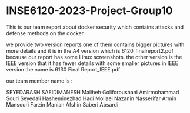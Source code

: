 # INSE6120-2023-Project-Group10

This is our team report about docker security which contains attacks and defense methods on the docker 

we provide two version reports one of them contains bigger pictures with more details and it is in the A4 version which is 6120_finalreport2.pdf because our report has some Linux screenshots. 
the other version is the IEEE version that it has fewer details with some smaller pictures in IEEE version the name is 6130 Final Report_IEEE.pdf

our team member name is :

SEYEDARASH SAEIDIMANESH
Maliheh Goliforoushani
Amirmohammad Souri
Seyedali Hasheminezhad
Hadi Mollaei
Nazanin Nasserifar
Armin Mansouri
Farzin Manian
Afshin Saberi Absardi
